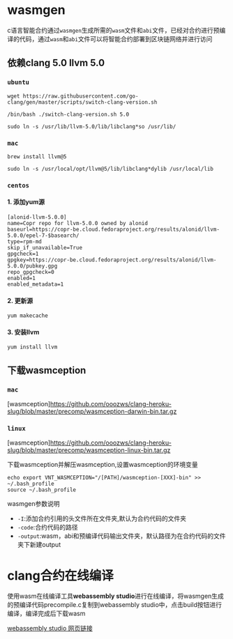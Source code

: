 # wasmgen

c语言智能合约通过``wasmgen``生成所需的``wasm``文件和``abi``文件，已经对合约进行预编译的代码，通过``wasm``和``abi``文件可以将智能合约部署到区块链网络并进行访问

## 依赖clang 5.0 llvm 5.0

### ``ubuntu``

```
wget https://raw.githubusercontent.com/go-clang/gen/master/scripts/switch-clang-version.sh

/bin/bash ./switch-clang-version.sh 5.0

sudo ln -s /usr/lib/llvm-5.0/lib/libclang*so /usr/lib/

```

### ``mac``

```
brew install llvm@5

sudo ln -s /usr/local/opt/llvm@5/lib/libclang*dylib /usr/local/lib

```

### ``centos``

#### 1. 添加yum源

```
[alonid-llvm-5.0.0]
name=Copr repo for llvm-5.0.0 owned by alonid
baseurl=https://copr-be.cloud.fedoraproject.org/results/alonid/llvm-5.0.0/epel-7-$basearch/
type=rpm-md
skip_if_unavailable=True
gpgcheck=1
gpgkey=https://copr-be.cloud.fedoraproject.org/results/alonid/llvm-5.0.0/pubkey.gpg
repo_gpgcheck=0
enabled=1
enabled_metadata=1
```

#### 2. 更新源
``yum makecache``

#### 3. 安装llvm
``yum install llvm``


## 下载wasmception

### ```mac```

[wasmception]https://github.com/ooozws/clang-heroku-slug/blob/master/precomp/wasmception-darwin-bin.tar.gz

### ```linux```

[wasmception]https://github.com/ooozws/clang-heroku-slug/blob/master/precomp/wasmception-linux-bin.tar.gz

下载wasmception并解压wasmception,设置wasmception的环境变量

```
echo export VNT_WASMCEPTION="/[PATH]/wasmception-[XXX]-bin" >> ~/.bash_profile
source ~/.bash_profile
``` 

wasmgen参数说明

* ``-I``:添加合约引用的头文件所在文件夹,默认为合约代码的文件夹
* ``-code``:合约代码的路径
* ``-output``:wasm，abi和预编译代码输出文件夹，默认路径为在合约代码的文件夹下新建output


# clang合约在线编译

使用wasm在线编译工具**webassembly studio**进行在线编译，将wasmgen生成的预编译代码precompile.c复制到webassembly studio中，点击build按钮进行编译，编译完成后下载wasm

[webassembly studio 网页链接](https://webassembly.studio/)
